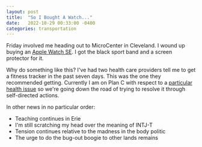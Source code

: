 ```yaml
---
layout: post
title:  "So I Bought A Watch..."
date:   2022-10-29 00:33:00 -0400
categories: transportation
---
```

Friday involved me heading out to MicroCenter in Cleveland.  I wound up buying an [Apple Watch SE](http://web.archive.org/web/20221029043435/https://www.apple.com/apple-watch-se/).  I got the black sport band and a screen protector for it.  

Why do something like this?  I've had two health care providers tell me to get a fitness tracker in the past seven days.  This was the one they recommended getting.  Currently I am on Plan C with respect to a [particular health issue](https://www.cdc.gov/healthyweight/losing_weight/getting_started.html) so we're going down the road of trying to resolve it through self-directed actions.

In other news in no particular order: 

* Teaching continues in Erie
* I'm still scratching my head over the meaning of INTJ-T
* Tension continues relative to the madness in the body politic
* The urge to do the bug-out boogie to other lands remains
